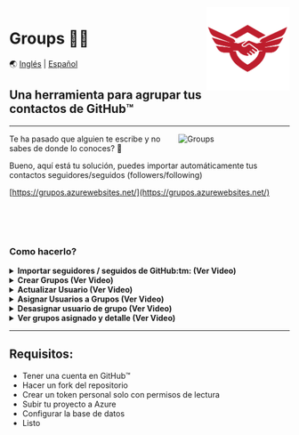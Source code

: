 <img align='right' src="/assets/img/logo.png" alt="logo" width="150px"/>
<h1>Groups 📲🚀</h1>

🌏 [Inglés](https://github.com/doguedogue/groups/blob/main/README.en.md) | [Español](https://github.com/doguedogue/groups/blob/main/README.md)

## Una herramienta para agrupar tus contactos de GitHub:tm:

<hr>

<img align='right' src="https://user-images.githubusercontent.com/23409026/201412741-e2db7457-1067-4abc-9a06-a5d645fb91ba.png" alt="Groups" width="200px"/>

Te ha pasado que alguien te escribe y no sabes de donde lo conoces? 🤷 

Bueno, aquí está tu solución, puedes importar automáticamente tus contactos seguidores/seguidos (followers/following)

[https://grupos.azurewebsites.net/](https://grupos.azurewebsites.net/)


<br><br><br>


### Como hacerlo?


<details>
    <summary><b>Importar seguidores / seguidos de GitHub:tm: (Ver Video)</b></summary>
      
https://user-images.githubusercontent.com/23409026/201413968-8d7c82be-512e-44cc-bfff-7cafed2f742b.mp4

 </details>

<details>
    <summary><b>Crear Grupos (Ver Video)</b></summary>

https://user-images.githubusercontent.com/23409026/201414412-4e21569e-0be8-4149-942f-610895d2ec03.mp4

 </details>

<details>
    <summary><b>Actualizar Usuario (Ver Video)</b></summary>

https://user-images.githubusercontent.com/23409026/201414549-d6f9ad49-ccd5-4ae8-a0e4-3a63ea8cb4e1.mp4

 </details>

<details>
    <summary><b>Asignar Usuarios a Grupos (Ver Video)</b></summary>

https://user-images.githubusercontent.com/23409026/201414663-293a3ad3-7c9f-4d8a-893c-fad1140c576c.mp4

 </details>

<details>
    <summary><b>Desasignar usuario de grupo (Ver Video)</b></summary>

https://user-images.githubusercontent.com/23409026/201414730-2d942ce8-5e00-4753-9207-c1044a522903.mp4

 </details>

<details>
    <summary><b>Ver grupos asignado y detalle (Ver Video)</b></summary>

https://user-images.githubusercontent.com/23409026/201414803-d0c3f229-66fc-4695-8abf-7eb339df2424.mp4

 </details>

 <hr>

## Requisitos:
- Tener una cuenta en GitHub:tm:
- Hacer un fork del repositorio
- Crear un token personal solo con permisos de lectura
- Subir tu proyecto a Azure
- Configurar la base de datos
- Listo
